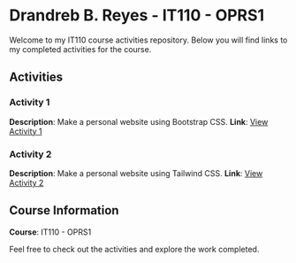# Drandreb B. Reyes - IT110 - OPRS1

Welcome to my IT110 course activities repository. Below you will find links to my completed activities for the course.

## Activities

### Activity 1
**Description**: Make a personal website using Bootstrap CSS.
**Link**: [View Activity 1](https://drebb.github.io/IT110-Activities/Act1-Bootstrap/)

### Activity 2
**Description**: Make a personal website using Tailwind CSS.
**Link**: [View Activity 2](https://drebb.github.io/IT110-Activities/Act2-Tailwind/src/)

## Course Information
**Course**: IT110 - OPRS1

Feel free to check out the activities and explore the work completed.
